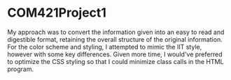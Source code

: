 # COM421Project1
 
 My approach was to convert the information given into an easy to read and digestible format, retaining the overall structure of the original information. For the color scheme and styling, I attempted to mimic the IIT style, however with some key differences. Given more time, I would've preferred to optimize the CSS styling so that I could minimize class calls in the HTML program.